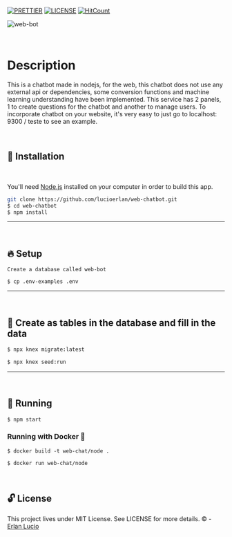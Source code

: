 [![PRETTIER](https://img.shields.io/badge/code_style-prettier-ff69b4.svg?style=flat-square)](https://gitter.im/jlongster/prettie)
[![LICENSE](https://img.shields.io/github/license/arshadkazmi42/awesome-github-init.svg)](https://github.com/arshadkazmi42/awesome-github-init/LICENSE)
[![HitCount](http://hits.dwyl.com/lucioerlan/Web-Chatbot.svg)](http://hits.dwyl.com/lucioerlan/Web-Chatbot)

![web-bot](https://user-images.githubusercontent.com/67064886/93042515-9dce7e80-f625-11ea-8b70-22e08db73438.gif)

<br>

# Description

This is a chatbot made in nodejs, for the web, this chatbot does not use any external api or dependencies, some conversion functions and machine learning understanding have been implemented. This service has 2 panels, 1 to create questions for the chatbot and another to manage users. To incorporate chatbot on your website, it's very easy to just go to localhost: 9300 / teste to see an example.

 <br>

## 🔨 Installation

 <br>

You'll need [Node.js](https://nodejs.org) installed on your computer in order to build this app.

```bash
git clone https://github.com/lucioerlan/web-chatbot.git
$ cd web-chatbot
$ npm install
```

---

<br>

## 🔥 Setup

```
Create a database called web-bot
```

```
$ cp .env-examples .env
```

---

<br>

## 🙋 Create as tables in the database and fill in the data

```bash
$ npx knex migrate:latest
```

```bash
$ npx knex seed:run
```

---

<br>

## 🚀 Running

```
$ npm start
```

### Running with Docker 🐳

```
$ docker build -t web-chat/node .
```

```
$ docker run web-chat/node
```

<br>

## 🔓 License

This project lives under MIT License. See LICENSE for more details. © - [Erlan Lucio](https://www.linkedin.com/in/erlanlucio/)
